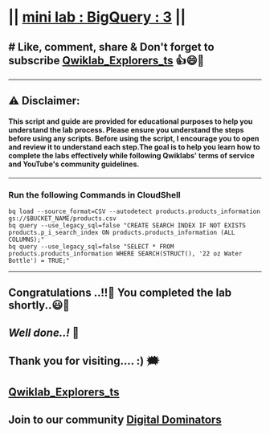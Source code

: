 # || [mini lab : BigQuery : 3](https://www.cloudskillsboost.google/catalog) || 

## # Like, comment, share & Don't forget to subscribe [Qwiklab_Explorers_ts](https://youtube.com/@titashshil?si=RgamNu1dc9jVIbJN) 👍😄🤝

---
## ⚠️ **Disclaimer:**
#### This script and guide are provided for educational purposes to help you understand the lab process. Please ensure you understand the steps before using any scripts. Before using the script, I encourage you to open and review it to understand each step.The goal is to help you learn how to complete the labs effectively while following Qwiklabs' terms of service and YouTube's community guidelines.
---

### Run the following Commands in CloudShell

```
bq load --source_format=CSV --autodetect products.products_information gs://$BUCKET_NAME/products.csv 
bq query --use_legacy_sql=false "CREATE SEARCH INDEX IF NOT EXISTS products.p_i_search_index ON products.products_information (ALL COLUMNS);"
bq query --use_legacy_sql=false "SELECT * FROM products.products_information WHERE SEARCH(STRUCT(), '22 oz Water Bottle') = TRUE;"
```

---

## Congratulations ..!!🎉  You completed the lab shortly..😃💯

## *Well done..!* 👏

## Thank you for visiting.... :) 🗯️

## [Qwiklab_Explorers_ts](https://youtube.com/@titashshil?si=RgamNu1dc9jVIbJN)

## Join to our community [Digital Dominators](https://chat.whatsapp.com/J0o1beFGCHfJ8ZHGKjcqkd)
